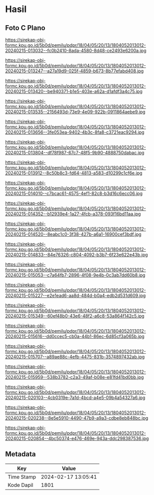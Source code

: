 # Hasil

## Foto C Plano

https://sirekap-obj-formc.kpu.go.id/5b0d/pemilu/pdpr/18/04/05/20/13/1804052013012-20240215-013032--fc0b2410-8ada-4580-8d48-ce2493e6200a.jpg

https://sirekap-obj-formc.kpu.go.id/5b0d/pemilu/pdpr/18/04/05/20/13/1804052013012-20240215-013247--a27a19d9-025f-4859-b673-8b77efabd408.jpg

https://sirekap-obj-formc.kpu.go.id/5b0d/pemilu/pdpr/18/04/05/20/13/1804052013012-20240215-013420--be940371-b1e5-403e-a62a-d1afdf3a4c75.jpg

https://sirekap-obj-formc.kpu.go.id/5b0d/pemilu/pdpr/18/04/05/20/13/1804052013012-20240215-013535--2156493d-73e9-4e09-922b-0911864aebe9.jpg

https://sirekap-obj-formc.kpu.go.id/5b0d/pemilu/pdpr/18/04/05/20/13/1804052013012-20240215-013656--3fe053ea-9402-4b3c-8fa8-c3721eac9294.jpg

https://sirekap-obj-formc.kpu.go.id/5b0d/pemilu/pdpr/18/04/05/20/13/1804052013012-20240215-013804--df78f987-67c7-48f5-9b90-4888750dabac.jpg

https://sirekap-obj-formc.kpu.go.id/5b0d/pemilu/pdpr/18/04/05/20/13/1804052013012-20240215-013912--8c50b8c3-fd64-4813-a583-d10299c1cf6e.jpg

https://sirekap-obj-formc.kpu.go.id/5b0d/pemilu/pdpr/18/04/05/20/13/1804052013012-20240215-014010--c7bcac61-4575-4ef1-82c8-b3d16c6ecc06.jpg

https://sirekap-obj-formc.kpu.go.id/5b0d/pemilu/pdpr/18/04/05/20/13/1804052013012-20240215-014352--b12939e4-1a27-4fcb-a378-093f16bd11aa.jpg

https://sirekap-obj-formc.kpu.go.id/5b0d/pemilu/pdpr/18/04/05/20/13/1804052013012-20240215-014520--8eabc1c0-3f38-427b-a6a1-16900cef3bdf.jpg

https://sirekap-obj-formc.kpu.go.id/5b0d/pemilu/pdpr/18/04/05/20/13/1804052013012-20240215-014833--84e76326-c804-4092-b3b7-6f23e622e43b.jpg

https://sirekap-obj-formc.kpu.go.id/5b0d/pemilu/pdpr/18/04/05/20/13/1804052013012-20240215-015053--c7a64fb7-2896-4f08-9e4b-0c3ab7dd60b8.jpg

https://sirekap-obj-formc.kpu.go.id/5b0d/pemilu/pdpr/18/04/05/20/13/1804052013012-20240215-015227--e2e1ead6-aa8d-484d-b0a4-edb2d531d609.jpg

https://sirekap-obj-formc.kpu.go.id/5b0d/pemilu/pdpr/18/04/05/20/13/1804052013012-20240215-015349--60ef48b0-43e6-48f2-a6c8-53a864f142c5.jpg

https://sirekap-obj-formc.kpu.go.id/5b0d/pemilu/pdpr/18/04/05/20/13/1804052013012-20240215-015616--dd0ccec5-cb0a-44b1-86ec-6d85cf3a065b.jpg

https://sirekap-obj-formc.kpu.go.id/5b0d/pemilu/pdpr/18/04/05/20/13/1804052013012-20240215-015707--a89ae88c-4efb-4475-831b-3574897432ab.jpg

https://sirekap-obj-formc.kpu.go.id/5b0d/pemilu/pdpr/18/04/05/20/13/1804052013012-20240215-015959--538b3782-c2a3-49af-b08e-e81fd41bd0bb.jpg

https://sirekap-obj-formc.kpu.go.id/5b0d/pemilu/pdpr/18/04/05/20/13/1804052013012-20240215-020103--4cb0319e-7a1d-4bcd-a4e5-09b4a54327a6.jpg

https://sirekap-obj-formc.kpu.go.id/5b0d/pemilu/pdpr/18/04/05/20/13/1804052013012-20240215-020238--8e5e5910-4490-47b9-a9a3-cdbe8eb848bc.jpg

https://sirekap-obj-formc.kpu.go.id/5b0d/pemilu/pdpr/18/04/05/20/13/1804052013012-20240215-020854--4bc50374-e476-469e-943a-ddc298387536.jpg


## Metadata

| Key        | Value               |
| ---------- | ------------------- |
| Time Stamp | 2024-02-17 13:05:41 |
| Kode Dapil | 1801                |



